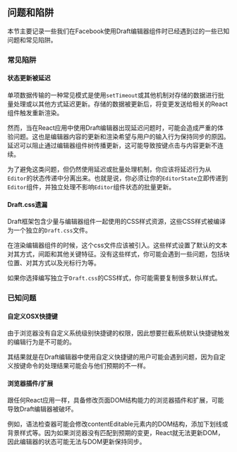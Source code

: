 ## 问题和陷阱

本节主要记录一些我们在Facebook使用Draft编辑器组件时已经遇到过的一些已知问题和常见陷阱。

### 常见陷阱

#### 状态更新被延迟

单项数据传输的一种常见模式是使用`setTimeout`或其他机制对存储的数据进行批量处理或以其他方式延迟更新。存储的数据被更新后，将变更发送给相关的React组件触发重新渲染。

然而，当在React应用中使用Draft编辑器出现延迟问题时，可能会造成严重的体验问题。这也是编辑器内容的更新和渲染希望与用户的输入行为保持同步的原因。延迟可以阻止通过编辑器组件树传播更新，这可能导致按键点击与内容更新不连续。

为了避免这类问题，但仍然使用延迟或批量处理机制，你应该将延迟行为从`Editor`的状态传递中分离出来。也就是说，你必须让你的`EditorState`立即传递到`Editor`组件，并独立处理不影响`Editor`组件状态的批量更新。

#### Draft.css遗漏

Draft框架包含少量与编辑器组件一起使用的CSS样式资源，这些CSS样式被编译为一个独立的`Draft.css`文件。

在渲染编辑器组件的时候，这个css文件应该被引入。这些样式设置了默认的文本对其方式，间距和其他关键特征。没有这些样式，你可能会遇到一些问题，包括块位置、对其方式以及光标行为等。

如果你选择编写独立于`Draft.css`的CSS样式，你可能需要复制很多默认样式。

### 已知问题

#### 自定义OSX快捷键

由于浏览器没有自定义系统级别快捷键的权限，因此想要拦截系统默认快捷键触发的编辑行为是不可能的。

其结果就是在Draft编辑器中使用自定义快捷键的用户可能会遇到问题，因为自定义按键命令的处理结果可能会与他们预期的不一样。

#### 浏览器插件/扩展

跟任何React应用一样，具备修改页面DOM结构能力的浏览器插件和扩展，可能导致Draft编辑器被破坏。

例如，语法检查器可能会修改contentEditable元素内的DOM结构，添加下划线或背景样式等。因为如果浏览器没有匹配到预期的变更，React就无法更新DOM，因此编辑器的状态可能无法与DOM更新保持同步。

